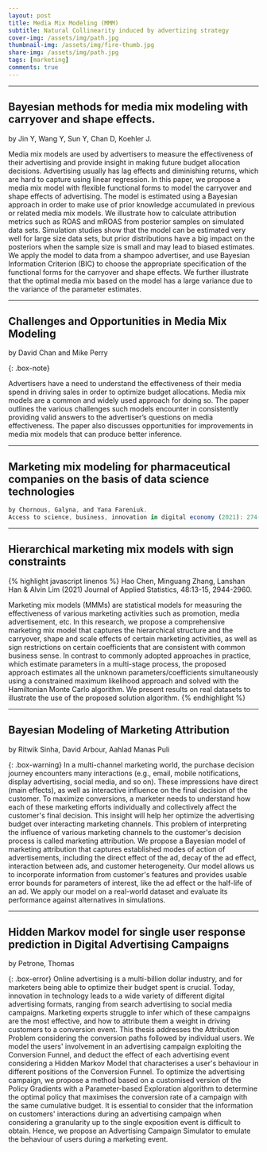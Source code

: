 ```yaml
---
layout: post
title: Media Mix Modeling (MMM)
subtitle: Natural Collinearity induced by advertizing strategy
cover-img: /assets/img/path.jpg
thumbnail-img: /assets/img/fire-thumb.jpg
share-img: /assets/img/path.jpg
tags: [marketing]
comments: true
---
```

___
## Bayesian methods for media mix modeling with carryover and shape effects.
by Jin Y, Wang Y, Sun Y, Chan D, Koehler J. 

Media mix models are used by advertisers to measure the effectiveness of their advertising and provide insight in making future budget allocation decisions. 
Advertising usually has lag effects and diminishing returns, which are hard to capture using linear regression. 
In this paper, we propose a media mix model with flexible functional forms to model the carryover and shape effects of advertising. 
The model is estimated using a Bayesian approach in order to make use of prior knowledge accumulated in previous or related media mix models. We illustrate how to calculate attribution metrics such as ROAS and mROAS from posterior samples on simulated data sets. 
Simulation studies show that the model can be estimated very well for large size data sets, but prior distributions have a big impact on the posteriors when the sample size is small and may lead to biased estimates. 
We apply the model to data from a shampoo advertiser, and use Bayesian Information Criterion (BIC) to choose the appropriate specification of the functional forms for the carryover and shape effects. 
We further illustrate that the optimal media mix based on the model has a large variance due to the variance of the parameter estimates.

___ 

## Challenges and Opportunities in Media Mix Modeling
by David Chan and Mike Perry

{: .box-note}

Advertisers have a need to understand the effectiveness of their media spend in driving sales in order to optimize budget allocations. Media mix models are a common and widely used approach for doing so. The paper outlines the various challenges such models encounter in consistently providing valid answers to the advertiser’s questions on media effectiveness. The paper also discusses opportunities for improvements in media mix models that can produce better inference.

___ 
 
## Marketing mix modeling for pharmaceutical companies on the basis of data science technologies
```javascript
by Chornous, Galyna, and Yana Fareniuk. 
Access to science, business, innovation in digital economy (2021): 274-289. 
```
___ 
## Hierarchical marketing mix models with sign constraints
{% highlight javascript linenos %}
Hao Chen, Minguang Zhang, Lanshan Han & Alvin Lim (2021)
Journal of Applied Statistics, 48:13-15, 2944-2960.



Marketing mix models (MMMs) are statistical models for measuring the effectiveness of various marketing activities such as promotion, media advertisement, etc. 
In this research, we propose a comprehensive marketing mix model that captures the hierarchical structure and the carryover, shape and scale effects of certain marketing activities, as well as sign restrictions on certain coefficients that are consistent with common business sense. 
In contrast to commonly adopted approaches in practice, which estimate parameters in a multi-stage process, the proposed approach estimates all the unknown parameters/coefficients simultaneously using a constrained maximum likelihood approach and solved with the Hamiltonian Monte Carlo algorithm. 
We present results on real datasets to illustrate the use of the proposed solution algorithm.
{% endhighlight %}

___  
## Bayesian Modeling of Marketing Attribution
by Ritwik Sinha, David Arbour, Aahlad Manas Puli 

{: .box-warning}
In a multi-channel marketing world, the purchase decision journey encounters many interactions (e.g., email, mobile notifications, display advertising, social media, and so on). These impressions have direct (main effects), as well as interactive influence on the final decision of the customer. To maximize conversions, a marketer needs to understand how each of these marketing efforts individually and collectively affect the customer's final decision. This insight will help her optimize the advertising budget over interacting marketing channels. This problem of interpreting the influence of various marketing channels to the customer's decision process is called marketing attribution. We propose a Bayesian model of marketing attribution that captures established modes of action of advertisements, including the direct effect of the ad, decay of the ad effect, interaction between ads, and customer heterogeneity. Our model allows us to incorporate information from customer's features and provides usable error bounds for parameters of interest, like the ad effect or the half-life of an ad. We apply our model on a real-world dataset and evaluate its performance against alternatives in simulations.

___ 

## Hidden Markov model for single user response prediction in Digital Advertising Campaigns

by Petrone, Thomas

{: .box-error}
Online advertising is a multi-billion dollar industry, and for marketers being able to optimize their budget spent is crucial. Today, innovation in technology leads to a wide variety of different digital advertising formats, ranging from search advertising to social media campaigns. Marketing experts struggle to infer which of these campaigns are the most effective, and how to attribute them a weight in driving customers to a conversion event. This thesis addresses the Attribution Problem considering the conversion paths followed by individual users. We model the users' involvement in an advertising campaign exploiting the Conversion Funnel, and deduct the effect of each advertising event considering a Hidden Markov Model that characterises a user's behaviour in different positions of the Conversion Funnel. To optimize the advertising campaign, we propose a method based on a customised version of the Policy Gradients with a Parameter-based Exploration algorithm to determine the optimal policy that maximises the conversion rate of a campaign with the same cumulative budget. It is essential to consider that the information on customers' interactions during an advertising campaign when considering a granularity up to the single exposition event is difficult to obtain. Hence, we propose an Advertising Campaign Simulator to emulate the behaviour of users during a marketing event. 